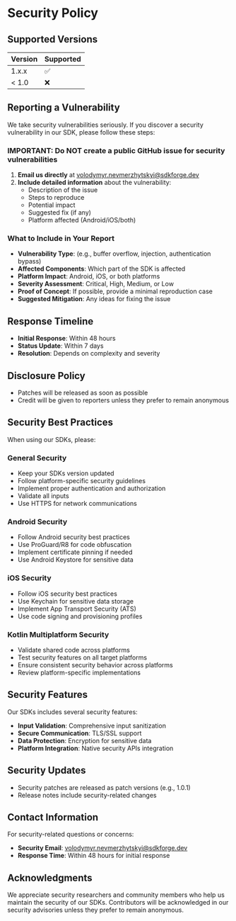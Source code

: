 # Security Policy

## Supported Versions

| Version | Supported          |
| ------- | ------------------ |
| 1.x.x   | :white_check_mark: |
| < 1.0   | :x:                |

## Reporting a Vulnerability

We take security vulnerabilities seriously. If you discover a security vulnerability in our SDK, please follow these steps:

### **IMPORTANT: Do NOT create a public GitHub issue for security vulnerabilities**

1. **Email us directly** at [volodymyr.nevmerzhytskyi@sdkforge.dev](mailto:volodymyr.nevmerzhytskyi@sdkforge.dev)
2. **Include detailed information** about the vulnerability:
   - Description of the issue
   - Steps to reproduce
   - Potential impact
   - Suggested fix (if any)
   - Platform affected (Android/iOS/both)

### What to Include in Your Report

- **Vulnerability Type**: (e.g., buffer overflow, injection, authentication bypass)
- **Affected Components**: Which part of the SDK is affected
- **Platform Impact**: Android, iOS, or both platforms
- **Severity Assessment**: Critical, High, Medium, or Low
- **Proof of Concept**: If possible, provide a minimal reproduction case
- **Suggested Mitigation**: Any ideas for fixing the issue

## Response Timeline

- **Initial Response**: Within 48 hours
- **Status Update**: Within 7 days
- **Resolution**: Depends on complexity and severity

## Disclosure Policy

- Patches will be released as soon as possible
- Credit will be given to reporters unless they prefer to remain anonymous

## Security Best Practices

When using our SDKs, please:

### General Security
- Keep your SDKs version updated
- Follow platform-specific security guidelines
- Implement proper authentication and authorization
- Validate all inputs
- Use HTTPS for network communications

### Android Security
- Follow Android security best practices
- Use ProGuard/R8 for code obfuscation
- Implement certificate pinning if needed
- Use Android Keystore for sensitive data

### iOS Security
- Follow iOS security best practices
- Use Keychain for sensitive data storage
- Implement App Transport Security (ATS)
- Use code signing and provisioning profiles

### Kotlin Multiplatform Security
- Validate shared code across platforms
- Test security features on all target platforms
- Ensure consistent security behavior across platforms
- Review platform-specific implementations

## Security Features

Our SDKs includes several security features:

- **Input Validation**: Comprehensive input sanitization
- **Secure Communication**: TLS/SSL support
- **Data Protection**: Encryption for sensitive data
- **Platform Integration**: Native security APIs integration

## Security Updates

- Security patches are released as patch versions (e.g., 1.0.1)
- Release notes include security-related changes

## Contact Information

For security-related questions or concerns:

- **Security Email**: [volodymyr.nevmerzhytskyi@sdkforge.dev](mailto:volodymyr.nevmerzhytskyi@sdkforge.dev)
- **Response Time**: Within 48 hours for initial response

## Acknowledgments

We appreciate security researchers and community members who help us maintain the security of our SDKs. Contributors will be acknowledged in our security advisories unless they prefer to remain anonymous.
